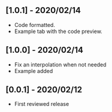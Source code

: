 ## [1.0.1] - 2020/02/14

* Code formatted.
* Example tab with the code preview.

## [1.0.0] - 2020/02/14

* Fix an interpolation when not needed
* Example added

## [0.0.1] - 2020/02/12

* First reviewed release

